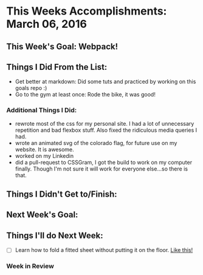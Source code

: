 # This Weeks Accomplishments: March 06, 2016

## This Week's Goal: Webpack!

## Things I Did From the List:

- Get better at markdown: Did some tuts and practiced by working on this goals repo :)  
- Go to the gym at least once: Rode the bike, it was good!

### Additional Things I Did:

- rewrote most of the css for my personal site. I had a lot of unnecessary repetition and bad flexbox stuff. Also fixed the ridiculous media queries I had.
- wrote an animated svg of the colorado flag, for future use on my website. It is awesome.
- worked on my Linkedin
- did a pull-request to CSSGram, I got the build to work on my computer finally. Though I'm not sure it will work for everyone else...so there is that.

## Things I Didn't Get to/Finish:

## Next Week's Goal: 

## Things I'll do Next Week:

- [ ] Learn how to fold a fitted sheet without putting it on the floor. [Like this!](https://www.youtube.com/watch?v=_Z5k9nWcuFc)

### Week in Review
